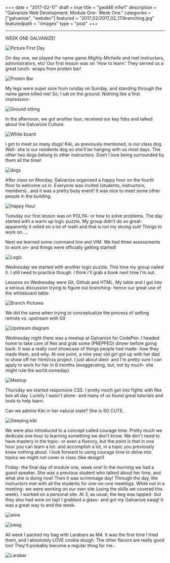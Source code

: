 +++
date = "2017-02-17"
draft = true
title = "gwd46 m1w1"
description = "Galvanize Web Development; Module One- Week One."
categories = ["galvanize", "webdev"]
featured = "2017_02/2017_02_17/branching.jpg"
featuredpath = "/images"
type = "post"
+++

---
WEEK ONE GALVANIZE!

![Picture First Day](/images/2017_02/2017_02_17/firstdayofschoolpic.jpg)

On day one, we played the name game *Mighty Michelle* and met instructors, administrators, etc! Our first lesson was on 'How to learn.' They served us a great lunch- wraps from protein bar!

![Protein Bar](/images/2017_02/2017_02_17/lunch.jpg)

My legs were super sore from runday on Sunday, and standing through the name game killed me! So, I sat on the ground. Nothing like a first impression-

![Ground sitting](/images/2017_02/2017_02_17/soreleg.jpg)

In the afternoon, we got another tour, received our key fobs and talked about the Galvanize Culture.

![White board](/images/2017_02/2017_02_17/dayone.jpg)

I got to meet so many dogs! Kiki, as previously mentioned, is our class dog. Well- she is our residents dog so she'll be hanging with us most days. The other two dogs belong to other instructors. Gosh I love being surrounded by them all the time!

![dogs](/images/2017_02/2017_02_17/dogs.jpg)

After class on Monday, Galvanize organized a happy hour on the fourth floor to welcome us in. Everyone was invited (students, instructors, members).. and it was a pretty busy event! It was nice to meet some other people in the building.

![Happy Hour](/images/2017_02/2017_02_17/happyhour.jpg)

Tuesday our first lesson was on POLYA- or how to solve problems. The day started with a warm up logic puzzle. My group didn't do so great- apparently it relied on a lot of math and that is not my strong suit! Things to work on.....

Next we learned some command line and VIM. We had three assessments to work on- and things were officially getting started!

![Logic](/images/2017_02/2017_02_17/polya.jpg)

Wednesday we started with another logic puzzle. This time my group nailed it. I still need to practice though. I think i'll grab a book next time i'm out.

Lessons on Wednesday were Git, Github and HTML. My table and I got into a serious discussion trying to figure out branching- hence our great use of the whiteboard table:

![Branch Pictures](/images/2017_02/2017_02_17/branching.jpg)

We did the same when trying to conceptualize the process of setting remote vs. upstream with Git

![Upstream diagram](/images/2017_02/2017_02_17/upstream.jpg)

Wednesday night there was a meetup at Galvanize for CodePen. I headed home to take care of Rex and grab some (PREPPED) dinner before going back. It was a really cool showcase of things people had made- how they made them, and why. At one point, a nine year old girl got up with her dad to show off her html/css project. I just about died- and I'm pretty sure I can apply to work for her in 6 months (exaggerating, but, not by much- she might rule the world someday).

![Meetup](/images/2017_02/2017_02_17/codepengroup.jpg)

Thursday we started responsive CSS. I pretty much got into fights with flex box all day. Luckily I wasn't alone- and many of us found great tutorials and tools to help learn.

Can we admire Kiki in her natural state? She is SO CUTE.

![Sleeping kiki](/images/2017_02/2017_02_17/kiki.jpg)

We were also introduced to a concept called courage time. Pretty much we dedicate one hour to learning something we don't know. We don't need to have mastery in the topic- or even a fluency, but the point is that in one hour you can learn a lot- and accomplish a lot, in a topic you previously knew nothing about. I look forward to using courage time to delve into topics we might not cover in class (like design!)

Friday- the final day of module one, week one! In the morning we had a guest speaker. She was a previous student who talked about her time, and what she is doing now! Then it was scrimmage day! Through the day, the instructors met with all the students for one-on-one meetings. While not in a meeting- we were working on our own site (using the skills we covered this week). I worked on a personal site. At 3, as usual, the keg was tapped- but they also had wine on tap! I grabbed a glass- and got my Galvanize swag! It was a great way to end the week.

![wine](/images/2017_02/2017_02_17/wine.jpg)

![swag](/images/2017_02/2017_02_17/swag.jpg)

All week I packed my bag with Larabars as M4. It was the first time I tried them, and I absolutely LOVE cookie dough. The other flavors are really good too! They'll probably become a regular thing for me..

![Larabar](/images/2017_02/2017_02_17/larabar.jpg)
